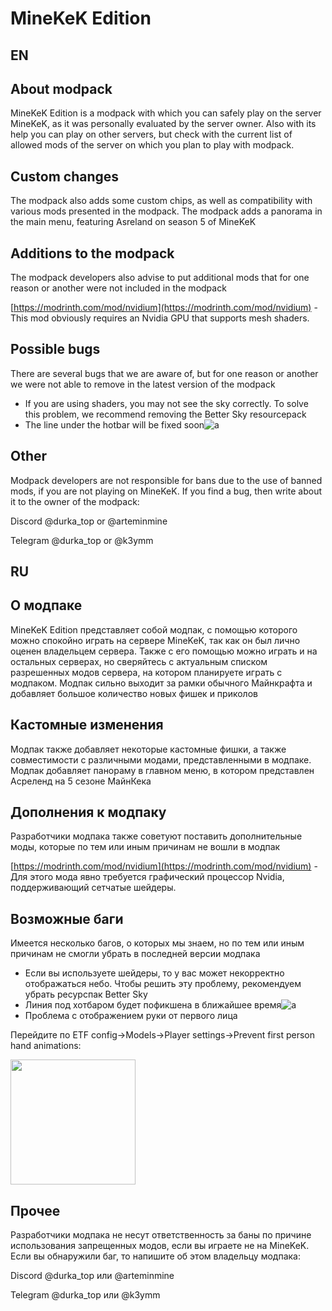 # MineKeK Edition
## EN
## About modpack

MineKeK Edition is a modpack with which you can safely play on the server MineKeK, as it was personally evaluated by the server owner. Also with its help you can play on other servers, but check with the current list of allowed mods of the server on which you plan to play with modpack.

## Custom changes

The modpack also adds some custom chips, as well as compatibility with various mods presented in the modpack. The modpack adds a panorama in the main menu, featuring Asreland on season 5 of MineKeK

## Additions to the modpack

The modpack developers also advise to put additional mods that for one reason or another were not included in the modpack

[https://modrinth.com/mod/nvidium](https://modrinth.com/mod/nvidium) - This mod obviously requires an Nvidia GPU that supports mesh shaders.

## Possible bugs

There are several bugs that we are aware of, but for one reason or another we were not able to remove in the latest version of the modpack

- If you are using shaders, you may not see the sky correctly. To solve this problem, we recommend removing the Better Sky resourcepack
- The line under the hotbar will be fixed soon![а](https://cdn.modrinth.com/data/cached_images/9c1f8e582c1338b9d1021764f1c33f2fa52f9f2e.png)

## Other

Modpack developers are not responsible for bans due to the use of banned mods, if you are not playing on MineKeK. If you find a bug, then write about it to the owner of the modpack:

Discord @durka_top or @arteminmine

Telegram @durka_top or @k3ymm

## RU
## О модпаке

MineKeK Edition представляет собой модпак, с помощью которого можно спокойно играть на сервере MineKeK, так как он был лично оценен владельцем сервера. Также с его помощью можно играть и на остальных серверах, но сверяйтесь с актуальным списком разрешенных модов сервера, на котором планируете играть с модпаком. Модпак сильно выходит за рамки обычного Майнкрафта и добавляет большое количество новых фишек и приколов

## Кастомные изменения

Модпак также добавляет некоторые кастомные фишки, а также совместимости с различными модами, представленными в модпаке. Модпак добавляет панораму в главном меню, в котором представлен Асреленд на 5 сезоне МайнКека

## Дополнения к модпаку

Разработчики модпака также советуют поставить дополнительные моды, которые по тем или иным причинам не вошли в модпак

[https://modrinth.com/mod/nvidium](https://modrinth.com/mod/nvidium) - Для этого мода явно требуется графический процессор Nvidia, поддерживающий сетчатые шейдеры.

## Возможные баги
Имеется несколько багов, о которых мы знаем, но по тем или иным причинам не смогли убрать в последней версии модпака

- Если вы используете шейдеры, то у вас может некорректно отображаться небо. Чтобы решить эту проблему, рекомендуем убрать ресурспак Better Sky
- Линия под хотбаром будет пофикшена в ближайшее время![а](https://cdn.modrinth.com/data/cached_images/9c1f8e582c1338b9d1021764f1c33f2fa52f9f2e.png)
- Проблема с отображением руки от первого лица

Перейдите по ETF config->Models->Player settings->Prevent first person hand animations:

<img src="https://github.com/user-attachments/assets/50a80e5d-3261-4ba7-a221-6f7cea08e072" width="200" height="200">

## Прочее

Разработчики модпака не несут ответственность за баны по причине использования запрещенных модов, если вы играете не на MineKeK. Если вы обнаружили баг, то напишите об этом владельцу модпака:

Discord @durka_top или @arteminmine

Telegram @durka_top или @k3ymm
